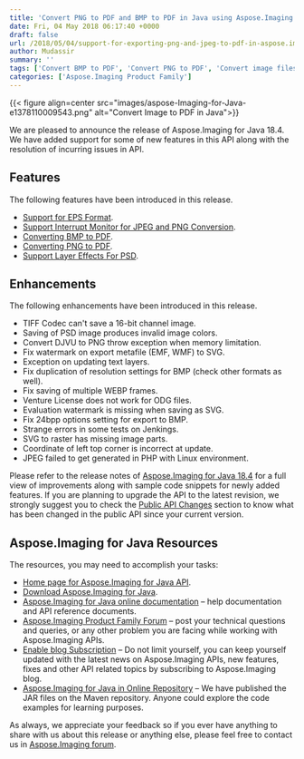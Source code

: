 ```yaml
---
title: 'Convert PNG to PDF and BMP to PDF in Java using Aspose.Imaging'
date: Fri, 04 May 2018 06:17:40 +0000
draft: false
url: /2018/05/04/support-for-exporting-png-and-jpeg-to-pdf-in-aspose.imaging/
author: Mudassir
summary: ''
tags: ['Convert BMP to PDF', 'Convert PNG to PDF', 'Convert image files to PDF in Java', 'Java image processing library']
categories: ['Aspose.Imaging Product Family']
---
```




{{< figure align=center src="images/aspose-Imaging-for-Java-e1378110009543.png" alt="Convert Image to PDF in Java">}}


We are pleased to announce the release of Aspose.Imaging for Java 18.4. We have added support for some of new features in this API along with the resolution of incurring issues in API.

## Features

The following features have been introduced in this release.

*   [Support for EPS Format][1].
*   [Support Interrupt Monitor for JPEG and PNG Conversion][2].
*   [Converting BMP to PDF][3].
*   [Converting PNG to PDF][4].
*   [Support Layer Effects For PSD][5].

## Enhancements

The following enhancements have been introduced in this release.

*   TIFF Codec can't save a 16-bit channel image.
*   Saving of PSD image produces invalid image colors.
*   Convert DJVU to PNG throw exception when memory limitation.
*   Fix watermark on export metafile (EMF, WMF) to SVG.
*   Exception on updating text layers.
*   Fix duplication of resolution settings for BMP (check other formats as well).
*   Fix saving of multiple WEBP frames.
*   Venture License does not work for ODG files.
*   Evaluation watermark is missing when saving as SVG.
*   Fix 24bpp options setting for export to BMP.
*   Strange errors in some tests on Jenkings.
*   SVG to raster has missing image parts.
*   Coordinate of left top corner is incorrect at update.
*   JPEG failed to get generated in PHP with Linux environment.

Please refer to the release notes of [Aspose.Imaging for Java 18.4][6] for a full view of improvements along with sample code snippets for newly added features. If you are planning to upgrade the API to the latest revision, we strongly suggest you to check the [Public API Changes][7] section to know what has been changed in the public API since your current version.

## Aspose.Imaging for Java Resources

The resources, you may need to accomplish your tasks:

*   [Home page for Aspose.Imaging for Java API][8].
*   [Download Aspose.Imaging for Java][9].
*   [Aspose.Imaging for Java online documentation][10] – help documentation and API reference documents.
*   [Aspose.Imaging Product Family Forum][11] – post your technical questions and queries, or any other problem you are facing while working with Aspose.Imaging APIs.
*   [Enable blog Subscription][12] – Do not limit yourself, you can keep yourself updated with the latest news on Aspose.Imaging APIs, new features, fixes and other API related topics by subscribing to Aspose.Imaging blog.
*   [Aspose.Imaging for Java in Online Repository][13] – We have published the JAR files on the Maven repository. Anyone could explore the code examples for learning purposes.

As always, we appreciate your feedback so if you ever have anything to share with us about this release or anything else, please feel free to contact us in [Aspose.Imaging forum][14].




[1]: https://docs.aspose.com/display/imagingjava/Manipulating+Photoshop+Formats#ManipulatingPhotoshopFormats-SupportforEPSFormat
[2]: https://docs.aspose.com/display/imagingjava/Support+for+Interrupt+Monitor
[3]: https://docs.aspose.com/display/imagingjava/Converting+Images#ConvertingImages-ConvertBMPtoPDF
[4]: https://docs.aspose.com/display/imagingjava/Converting+Images#ConvertingImages-ConvertPNGtoPDF
[5]: https://docs.aspose.com/display/imagingjava/Manipulating+Photoshop+Formats#ManipulatingPhotoshopFormats-SupportLayerEffectsForPSD
[6]: https://docs.aspose.com/display/imagingjava/Aspose.Imaging+for+Java+18.4+-+Release+Notes
[7]: https://docs.aspose.com/display/imagingjava/Aspose.Imaging+for+Java+18.4+-+Release+Notes
[8]: https://products.aspose.com/imaging/java
[9]: https://artifact.aspose.com/repo/com/aspose/aspose-imaging/18.4/
[10]: https://docs.aspose.com/display/imagingjava/Home
[11]: https://forum.aspose.com/c/imaging
[12]: https://blog.aspose.com/category/aspose-products/aspose.imaging-product-family/
[13]: http://maven.aspose.com/repository/simple/ext-release-local/com/aspose/aspose-imaging/
[14]: https://forum.aspose.com/c/imaging




